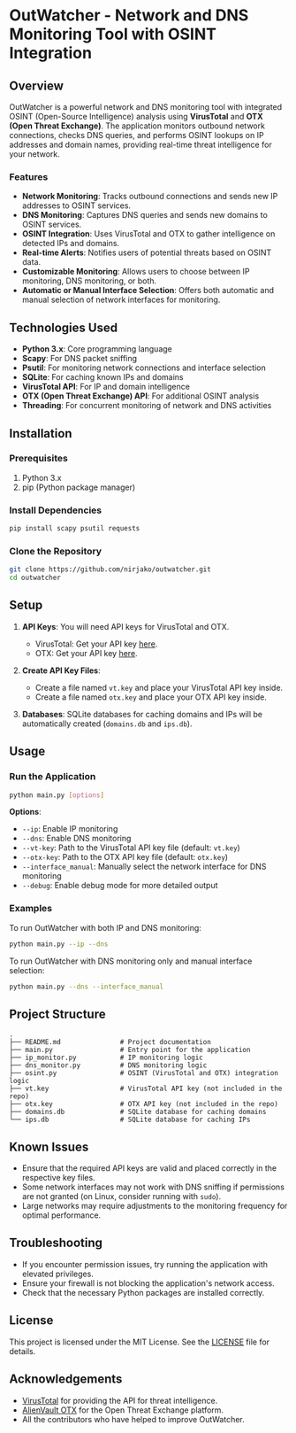 # OutWatcher - Network and DNS Monitoring Tool with OSINT Integration

## Overview

OutWatcher is a powerful network and DNS monitoring tool with integrated OSINT (Open-Source Intelligence) analysis using **VirusTotal** and **OTX (Open Threat Exchange)**. The application monitors outbound network connections, checks DNS queries, and performs OSINT lookups on IP addresses and domain names, providing real-time threat intelligence for your network.

### Features

- **Network Monitoring**: Tracks outbound connections and sends new IP addresses to OSINT services.
- **DNS Monitoring**: Captures DNS queries and sends new domains to OSINT services.
- **OSINT Integration**: Uses VirusTotal and OTX to gather intelligence on detected IPs and domains.
- **Real-time Alerts**: Notifies users of potential threats based on OSINT data.
- **Customizable Monitoring**: Allows users to choose between IP monitoring, DNS monitoring, or both.
- **Automatic or Manual Interface Selection**: Offers both automatic and manual selection of network interfaces for monitoring.

## Technologies Used

- **Python 3.x**: Core programming language
- **Scapy**: For DNS packet sniffing
- **Psutil**: For monitoring network connections and interface selection
- **SQLite**: For caching known IPs and domains
- **VirusTotal API**: For IP and domain intelligence
- **OTX (Open Threat Exchange) API**: For additional OSINT analysis
- **Threading**: For concurrent monitoring of network and DNS activities

## Installation

### Prerequisites

1. Python 3.x
2. pip (Python package manager)

### Install Dependencies

```bash
pip install scapy psutil requests
```

### Clone the Repository

```bash
git clone https://github.com/nirjako/outwatcher.git
cd outwatcher
```

## Setup

1. **API Keys**: You will need API keys for VirusTotal and OTX.
   - VirusTotal: Get your API key [here](https://www.virustotal.com/gui/join-us).
   - OTX: Get your API key [here](https://otx.alienvault.com/api).

2. **Create API Key Files**:
   - Create a file named `vt.key` and place your VirusTotal API key inside.
   - Create a file named `otx.key` and place your OTX API key inside.

3. **Databases**: SQLite databases for caching domains and IPs will be automatically created (`domains.db` and `ips.db`).

## Usage

### Run the Application

```bash
python main.py [options]
```

**Options**:
- `--ip`: Enable IP monitoring
- `--dns`: Enable DNS monitoring
- `--vt-key`: Path to the VirusTotal API key file (default: `vt.key`)
- `--otx-key`: Path to the OTX API key file (default: `otx.key`)
- `--interface_manual`: Manually select the network interface for DNS monitoring
- `--debug`: Enable debug mode for more detailed output

### Examples

To run OutWatcher with both IP and DNS monitoring:

```bash
python main.py --ip --dns
```

To run OutWatcher with DNS monitoring only and manual interface selection:

```bash
python main.py --dns --interface_manual
```

## Project Structure

```
.
├── README.md               # Project documentation
├── main.py                 # Entry point for the application
├── ip_monitor.py           # IP monitoring logic
├── dns_monitor.py          # DNS monitoring logic
├── osint.py                # OSINT (VirusTotal and OTX) integration logic
├── vt.key                  # VirusTotal API key (not included in the repo)
├── otx.key                 # OTX API key (not included in the repo)
├── domains.db              # SQLite database for caching domains
└── ips.db                  # SQLite database for caching IPs
```

## Known Issues

- Ensure that the required API keys are valid and placed correctly in the respective key files.
- Some network interfaces may not work with DNS sniffing if permissions are not granted (on Linux, consider running with `sudo`).
- Large networks may require adjustments to the monitoring frequency for optimal performance.

## Troubleshooting

- If you encounter permission issues, try running the application with elevated privileges.
- Ensure your firewall is not blocking the application's network access.
- Check that the necessary Python packages are installed correctly.

## License

This project is licensed under the MIT License. See the [LICENSE](LICENSE) file for details.

## Acknowledgements

- [VirusTotal](https://www.virustotal.com/) for providing the API for threat intelligence.
- [AlienVault OTX](https://otx.alienvault.com/) for the Open Threat Exchange platform.
- All the contributors who have helped to improve OutWatcher.
